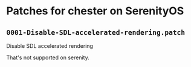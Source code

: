 # Patches for chester on SerenityOS

## `0001-Disable-SDL-accelerated-rendering.patch`

Disable SDL accelerated rendering

That's not supported on serenity.

